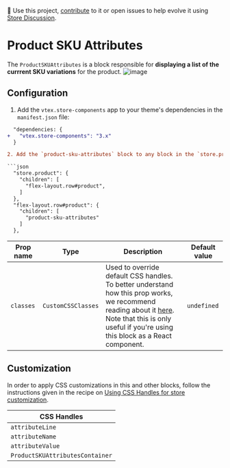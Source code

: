 📢 Use this project, [contribute](https://github.com/vtex-apps/store-components) to it or open issues to help evolve it using [Store Discussion](https://github.com/vtex-apps/store-discussion). 

# Product SKU Attributes

The `ProductSKUAttributes` is a block responsible for **displaying a list of the currrent SKU variations** for the product.
![image](https://user-images.githubusercontent.com/24723/93642867-358ced80-f9d5-11ea-9dad-a5286eb04efd.png)

## Configuration

1. Add the `vtex.store-components` app to your theme's dependencies in the `manifest.json` file:

```diff
  "dependencies: {
+   "vtex.store-components": "3.x"
  }

2. Add the `product-sku-attributes` block to any block in the `store.product` template (Product Details Page template). For example:

```json
  "store.product": {
    "children": [
      "flex-layout.row#product",
    ]
  },
  "flex-layout.row#product": {
    "children": [
      "product-sku-attributes"
    ]
  },
```

| Prop name | Type | Description | Default value |
| --- | --- | --- | ---| 
| `classes` | `CustomCSSClasses` | Used to override default CSS handles. To better understand how this prop works, we recommend reading about it [here](https://github.com/vtex-apps/css-handles#usecustomclasses). Note that this is only useful if you're using this block as a React component. | `undefined` |

## Customization

In order to apply CSS customizations in this and other blocks, follow the instructions given in the recipe on [Using CSS Handles for store customization](https://vtex.io/docs/recipes/style/using-css-handles-for-store-customization).

| CSS Handles |
| --- |
| `attributeLine` |
| `attributeName` |
| `attributeValue` |
| `ProductSKUAttributesContainer` |
